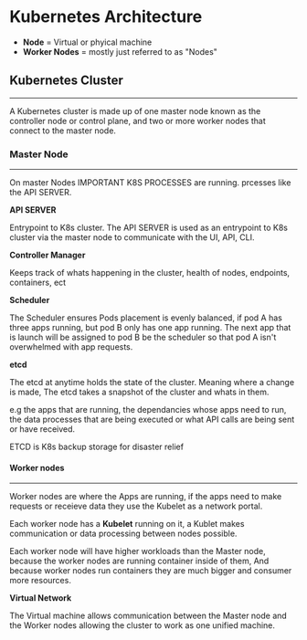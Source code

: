 # Kubernetes **Architecture**

- **Node** = Virtual or phyical machine
- **Worker Nodes** = mostly just referred to as "Nodes"

## Kubernetes Cluster
---
A Kubernetes cluster is made up of one master node known as the controller node or control plane, and two or more worker nodes that connect to the master node. 

### **Master Node**
---
On master Nodes IMPORTANT K8S PROCESSES are running.
prcesses like the API SERVER. 

**API SERVER**

Entrypoint to K8s cluster.
The API SERVER is used as an entrypoint to K8s cluster via the master node to communicate with the UI, API, CLI.

**Controller Manager**

Keeps track of whats happening in the cluster, health of nodes, endpoints, containers, ect

**Scheduler**

The Scheduler ensures Pods placement is evenly balanced, if pod A has three apps running, but pod B only has one app running. The next app that is launch will be assigned to pod B be the scheduler so that pod A isn't overwhelmed with app requests.

**etcd** 

The etcd at anytime holds the state of the cluster. Meaning where a change is made, The etcd takes a snapshot of the cluster and whats in them. 

e.g the apps that are running, the dependancies whose apps need to run, the data processes that are being executed or what API calls are being sent or have received.

ETCD is K8s backup storage for disaster relief

#### **Worker nodes**
---
Worker nodes are where the Apps are running, if the apps need to make requests or receieve data they use the Kubelet as a network portal.

Each worker node has a **Kubelet** running on it, a Kublet makes communication or data processing between nodes possible.

Each worker node will have higher workloads than the Master node, because the worker nodes are running container inside of them, And because worker nodes run containers they are much bigger and consumer more resources.

**Virtual Network**

The Virtual machine allows communication between the Master node and the Worker nodes allowing the cluster to work as one unified machine.